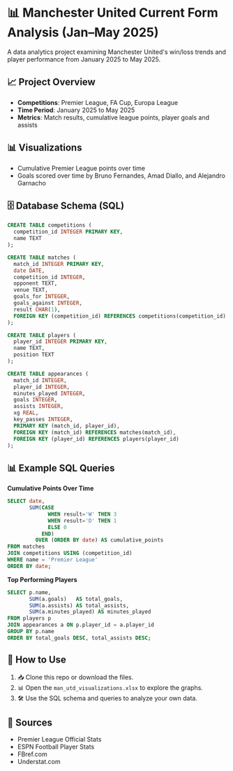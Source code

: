 
# 📊 Manchester United Current Form Analysis (Jan–May 2025)

A data analytics project examining Manchester United's win/loss trends and player performance from January 2025 to May 2025.

## 📈 Project Overview

- **Competitions**: Premier League, FA Cup, Europa League
- **Time Period**: January 2025 to May 2025
- **Metrics**: Match results, cumulative league points, player goals and assists

## 📊 Visualizations

- Cumulative Premier League points over time
- Goals scored over time by Bruno Fernandes, Amad Diallo, and Alejandro Garnacho

## 🗄️ Database Schema (SQL)

```sql
CREATE TABLE competitions (
  competition_id INTEGER PRIMARY KEY,
  name TEXT
);

CREATE TABLE matches (
  match_id INTEGER PRIMARY KEY,
  date DATE,
  competition_id INTEGER,
  opponent TEXT,
  venue TEXT,
  goals_for INTEGER,
  goals_against INTEGER,
  result CHAR(1),
  FOREIGN KEY (competition_id) REFERENCES competitions(competition_id)
);

CREATE TABLE players (
  player_id INTEGER PRIMARY KEY,
  name TEXT,
  position TEXT
);

CREATE TABLE appearances (
  match_id INTEGER,
  player_id INTEGER,
  minutes_played INTEGER,
  goals INTEGER,
  assists INTEGER,
  xg REAL,
  key_passes INTEGER,
  PRIMARY KEY (match_id, player_id),
  FOREIGN KEY (match_id) REFERENCES matches(match_id),
  FOREIGN KEY (player_id) REFERENCES players(player_id)
);
```

## 📊 Example SQL Queries

**Cumulative Points Over Time**
```sql
SELECT date,
       SUM(CASE 
             WHEN result='W' THEN 3 
             WHEN result='D' THEN 1 
             ELSE 0 
           END)
         OVER (ORDER BY date) AS cumulative_points
FROM matches
JOIN competitions USING (competition_id)
WHERE name = 'Premier League'
ORDER BY date;
```

**Top Performing Players**
```sql
SELECT p.name,
       SUM(a.goals)   AS total_goals,
       SUM(a.assists) AS total_assists,
       SUM(a.minutes_played) AS minutes_played
FROM players p
JOIN appearances a ON p.player_id = a.player_id
GROUP BY p.name
ORDER BY total_goals DESC, total_assists DESC;
```

## 📌 How to Use

1. 📥 Clone this repo or download the files.
2. 📊 Open the `man_utd_visualizations.xlsx` to explore the graphs.
3. 🛠️ Use the SQL schema and queries to analyze your own data.

## 📖 Sources

- Premier League Official Stats
- ESPN Football Player Stats
- FBref.com
- Understat.com
